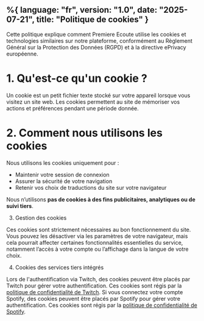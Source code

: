 %{
  language: "fr",
  version: "1.0",
  date: "2025-07-21",
  title: "Politique de cookies"
}
---

Cette politique explique comment Premiere Ecoute utilise les cookies et technologies similaires sur notre plateforme, conformément au Règlement Général sur la Protection des Données (RGPD) et à la directive ePrivacy européenne.

# 1. Qu'est-ce qu'un cookie ?

Un cookie est un petit fichier texte stocké sur votre appareil lorsque vous visitez un site web. Les cookies permettent au site de mémoriser vos actions et préférences pendant une période donnée.

# 2. Comment nous utilisons les cookies

Nous utilisons les cookies uniquement pour :

- Maintenir votre session de connexion
- Assurer la sécurité de votre navigation
- Retenir vos choix de traductions du site sur votre navigateur

Nous n’utilisons **pas de cookies à des fins publicitaires, analytiques ou de suivi tiers**.

3. Gestion des cookies

Ces cookies sont strictement nécessaires au bon fonctionnement du site. Vous pouvez les désactiver via les paramètres de votre navigateur, mais cela pourrait affecter certaines fonctionnalités essentielles du service, notamment l’accès à votre compte ou l’affichage dans la langue de votre choix.

4. Cookies des services tiers intégrés

Lors de l'authentification via Twitch, des cookies peuvent être placés par Twitch pour gérer votre authentification. Ces cookies sont régis par la [politique de confidentialité de Twitch](https://www.twitch.tv/p/fr-fr/legal/privacy-notice/). Si vous connectez votre compte Spotify, des cookies peuvent être placés par Spotify pour gérer votre authentification. Ces cookies sont régis par la [politique de confidentialité de Spotify](https://www.spotify.com/fr/safetyandprivacy/personal-data-collected).
